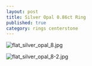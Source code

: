 ```yaml
---
layout: post
title: Silver Opal 0.86ct Ring
published: true
category: rings centerstone
---
```

![flat_silver_opal_8.jpg]({{site.baseurl}}/images/jewelry/rings/flat_silver_opal_8.jpg)
<!--more-->
![flat_silver_opal_8-2.jpg]({{site.baseurl}}/images/jewelry/rings/flat_silver_opal_8-2.jpg)
